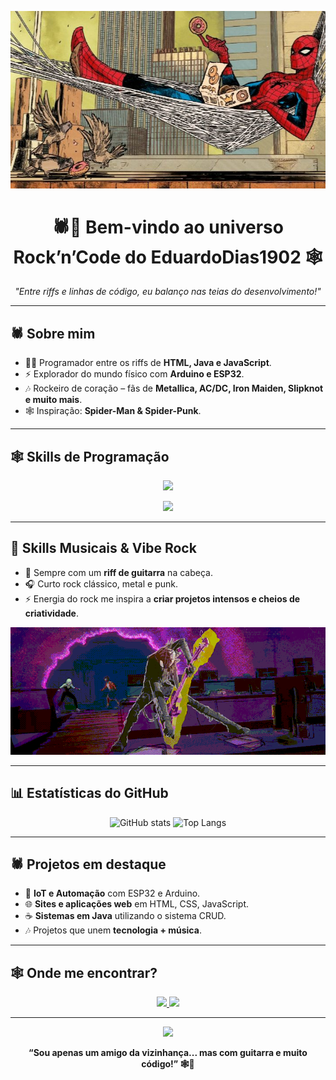 <!-- Banner Spider-Punk -->
<p align="center">
  <img src="cec2859ce4acb3d5234ad69c1a4e67e1.jpg" width="600"/>
</p>


<h1 align="center">🕷️🎸 Bem-vindo ao universo Rock’n’Code do <b>EduardoDias1902</b> 🕸️</h1>

<p align="center">
  <i>"Entre riffs e linhas de código, eu balanço nas teias do desenvolvimento!"</i>
</p>

---

## 🕷️ Sobre mim
- 👨‍💻 Programador entre os riffs de **HTML, Java e JavaScript**.  
- ⚡ Explorador do mundo físico com **Arduino e ESP32**.  
- 🎶 Rockeiro de coração – fãs de **Metallica, AC/DC, Iron Maiden, Slipknot e muito mais**.  
- 🕸️ Inspiração: **Spider-Man & Spider-Punk**.  

---

## 🕸️ Skills de Programação

<p align="center">
  <img src="https://skillicons.dev/icons?i=html,css,js,java,arduino,mysql,git,github"/>
</p>
<p align="center">
  <img src="https://skillicons.dev/icons?i=python,windows,cpp,figma,vscode,linux,eclipse,docker"/>
</p>

---

## 🤘 Skills Musicais & Vibe Rock
- 🎸 Sempre com um **riff de guitarra** na cabeça.  
- 🎧 Curto rock clássico, metal e punk.  
- ⚡ Energia do rock me inspira a **criar projetos intensos e cheios de criatividade**.  

<p align="center">
  <img src="gifs/Punk.gif" width="651"/>
</p>

---

## 📊 Estatísticas do GitHub

<p align="center">
  <img src="https://github-readme-stats.vercel.app/api?username=EduardoDias1902&show_icons=true&theme=tokyonight&hide_border=true&icon_color=E23636" alt="GitHub stats" height="180"/>
  <img src="https://github-readme-stats.vercel.app/api/top-langs/?username=EduardoDias1902&layout=compact&theme=tokyonight&hide_border=true" alt="Top Langs" height="180"/>
</p>

---

## 🕷️ Projetos em destaque
- 🔌 **IoT e Automação** com ESP32 e Arduino.  
- 🌐 **Sites e aplicações web** em HTML, CSS, JavaScript.  
- ☕ **Sistemas em Java** utilizando o sistema CRUD.  
- 🎶 Projetos que unem **tecnologia + música**.  

---

## 🕸️ Onde me encontrar?
<p align="center">
  <a href="https://github.com/EduardoDias1902">
    <img src="https://img.shields.io/badge/GitHub-EduardoDias1902-181717?style=for-the-badge&logo=github" />
  </a>
  <a href="mailto:eduardo_d_maia@estudante.sesisenai.org.br">
    <img src="https://img.shields.io/badge/Email-eduardo_d_maia@estudante.sesisenai.org.br-red?style=for-the-badge&logo=gmail" />
  </a>
</p>

---

<!-- Gif final Spider-Punk -->
<p align="center">
  <img src="gifs/scarlet.gif" width="350"/>
</p>

<p align="center">
  <b>“Sou apenas um amigo da vizinhança... mas com guitarra e muito código!” 🕸️🎸</b>
</p>
